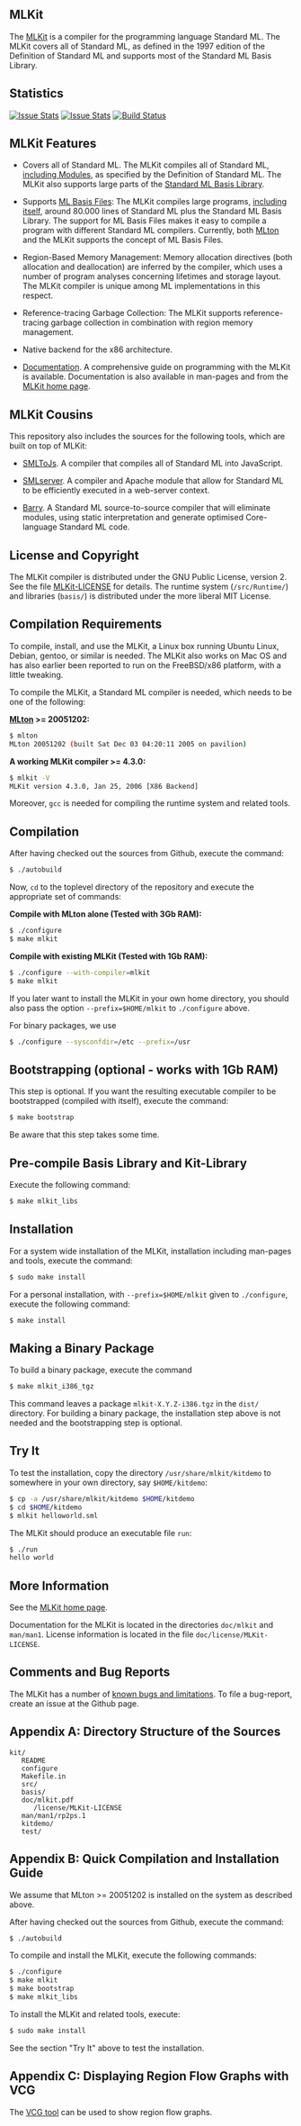 ## MLKit

The [MLKit](http://www.elsman.com/mlkit) is a compiler for the programming language Standard ML. The
MLKit covers all of Standard ML, as defined in the 1997 edition of the
Definition of Standard ML and supports most of the Standard ML Basis
Library.

## Statistics

[![Issue Stats](http://issuestats.com/github/melsman/mlkit/badge/pr)](http://issuestats.com/github/melsman/mlkit)
[![Issue Stats](http://issuestats.com/github/melsman/mlkit/badge/issue)](http://issuestats.com/github/melsman/mlkit)
[![Build Status](https://travis-ci.org/melsman/mlkit.svg?branch=master)](https://travis-ci.org/melsman/mlkit)

## MLKit Features

* Covers all of Standard ML. The MLKit compiles all of Standard ML,
  [including Modules](http://www.elsman.com/mlkit/staticinterp.html),
  as specified by the Definition of Standard ML. The MLKit also
  supports large parts of the [Standard ML Basis Library](http://www.elsman.com/mlkit/basis.html).

* Supports [ML Basis Files](http://www.elsman.com/mlkit/mlbasisfiles.html):
  The MLKit compiles large programs,
  [including itself](http://www.elsman.com/mlkit/bootstrap.html), around 80.000 lines of Standard ML plus the
  Standard ML Basis Library. The support for ML Basis Files makes it
  easy to compile a program with different Standard ML
  compilers. Currently, both [MLton](http://mlton.org) and the MLKit supports the concept
  of ML Basis Files.

* Region-Based Memory Management: Memory allocation directives (both
  allocation and deallocation) are inferred by the compiler, which
  uses a number of program analyses concerning lifetimes and storage
  layout. The MLKit compiler is unique among ML implementations in
  this respect.

* Reference-tracing Garbage Collection: The MLKit supports
  reference-tracing garbage collection in combination with region
  memory management.

* Native backend for the x86 architecture.

* [Documentation](http://www.elsman.com/mlkit/doc.html). A
  comprehensive guide on programming with the MLKit is
  available. Documentation is also available in man-pages and from the
  [MLKit home page](http://melsman.github.io/mlkit).

## MLKit Cousins

This repository also includes the sources for the following tools,
which are built on top of MLKit:

* [SMLToJs](/README_SMLTOJS.md). A compiler that compiles all of Standard ML into JavaScript.

* [SMLserver](/README_SMLSERVER.md). A compiler and Apache module that
  allow for Standard ML to be efficiently executed in a web-server
  context.

* [Barry](/README_BARRY.md). A Standard ML source-to-source compiler
  that will eliminate modules, using static interpretation and
  generate optimised Core-language Standard ML code.

## License and Copyright

The MLKit compiler is distributed under the GNU Public License,
version 2. See the file [MLKit-LICENSE](/doc/license/MLKit-LICENSE)
for details. The runtime system (`/src/Runtime/`) and libraries
(`basis/`) is distributed under the more liberal MIT License.

## Compilation Requirements

To compile, install, and use the MLKit, a Linux box running Ubuntu
Linux, Debian, gentoo, or similar is needed. The MLKit also works on
Mac OS and has also earlier been reported to run on the FreeBSD/x86
platform, with a little tweaking.

To compile the MLKit, a Standard ML compiler is needed, which needs to
be one of the following:

__[MLton](http://mlton.org) >= 20051202:__
````bash
$ mlton
MLton 20051202 (built Sat Dec 03 04:20:11 2005 on pavilion)
````

__A working MLKit compiler >= 4.3.0:__
````bash
$ mlkit -V
MLKit version 4.3.0, Jan 25, 2006 [X86 Backend]
````

Moreover, `gcc` is needed for compiling the runtime system and related
tools.

## Compilation

After having checked out the sources from Github, execute the command:
````bash
$ ./autobuild
````

Now, `cd` to the toplevel directory of the repository and execute the
appropriate set of commands:

__Compile with MLton alone (Tested with 3Gb RAM):__
````bash
$ ./configure
$ make mlkit
````

__Compile with existing MLKit (Tested with 1Gb RAM):__
````bash
$ ./configure --with-compiler=mlkit
$ make mlkit
````

If you later want to install the MLKit in your own home directory, you
should also pass the option `--prefix=$HOME/mlkit` to `./configure` above.

For binary packages, we use
````bash
$ ./configure --sysconfdir=/etc --prefix=/usr
````

## Bootstrapping (optional - works with 1Gb RAM)

This step is optional. If you want the resulting executable compiler
to be bootstrapped (compiled with itself), execute the command:
````bash
$ make bootstrap
````

Be aware that this step takes some time.

## Pre-compile Basis Library and Kit-Library

Execute the following command:
````bash
$ make mlkit_libs
````

## Installation

For a system wide installation of the MLKit, installation including
man-pages and tools, execute the command:
````bash
$ sudo make install
````

For a personal installation, with `--prefix=$HOME/mlkit` given to
`./configure`, execute the following command:
````bash
$ make install
````

## Making a Binary Package

To build a binary package, execute the command
````bash
$ make mlkit_i386_tgz
````

This command leaves a package `mlkit-X.Y.Z-i386.tgz` in the `dist/`
directory. For building a binary package, the installation step above
is not needed and the bootstrapping step is optional.

## Try It

To test the installation, copy the directory `/usr/share/mlkit/kitdemo` to
somewhere in your own directory, say `$HOME/kitdemo`:
````bash
$ cp -a /usr/share/mlkit/kitdemo $HOME/kitdemo
$ cd $HOME/kitdemo
$ mlkit helloworld.sml
````

The MLKit should produce an executable file `run`:
````bash
$ ./run
hello world
````

## More Information

See the [MLKit home page](http://melsman.github.io/mlkit).

Documentation for the MLKit is located in the directories `doc/mlkit`
and `man/man1`. License information is located in the file
`doc/license/MLKit-LICENSE`.

## Comments and Bug Reports

The MLKit has a number of [known bugs and limitations](http://www.elsman.com/mlkit/bugs.html). To file a bug-report, create an issue at the Github page.

## Appendix A: Directory Structure of the Sources

    kit/
       README
       configure
       Makefile.in
       src/
       basis/
       doc/mlkit.pdf
          /license/MLKit-LICENSE
       man/man1/rp2ps.1
       kitdemo/
       test/

## Appendix B: Quick Compilation and Installation Guide

We assume that MLton >= 20051202 is installed on the system as
described above.

After having checked out the sources from Github, execute the command:
````bash
$ ./autobuild
````

To compile and install the MLKit, execute the following commands:
````bash
$ ./configure
$ make mlkit
$ make bootstrap
$ make mlkit_libs
````

To install the MLKit and related tools, execute:
````bash
$ sudo make install
````

See the section "Try It" above to test the installation.

## Appendix C: Displaying Region Flow Graphs with VCG

The [VCG tool](http://www.cs.uni-sb.de/RW/users/sander/html/gsvcg1.html) can be used to show region flow graphs.
